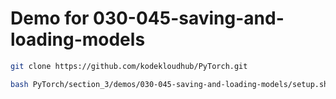 # Demo for 030-045-saving-and-loading-models
```bash
git clone https://github.com/kodekloudhub/PyTorch.git
```

```bash
bash PyTorch/section_3/demos/030-045-saving-and-loading-models/setup.sh
```
